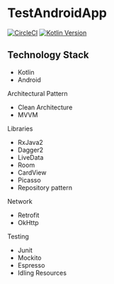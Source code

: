 # TestAndroidApp

[![CircleCI](https://circleci.com/gh/HamidQureshi/Movie_Test/tree/master.svg?style=svg)](https://circleci.com/gh/HamidQureshi/Movie_Test/tree/master)
[![Kotlin Version](https://img.shields.io/badge/kotlin-1.3.31-blue.svg)](http://kotlinlang.org/)

## Technology Stack
* Kotlin
* Android

Architectural Pattern
* Clean Architecture
* MVVM

Libraries
* RxJava2
* Dagger2
* LiveData
* Room
* CardView
* Picasso
* Repository pattern 


Network
* Retrofit
* OkHttp

Testing
* Junit
* Mockito
* Espresso
* Idling Resources

